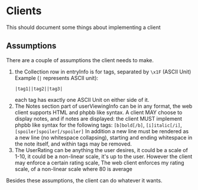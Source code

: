 # Clients

This should document some things about implementing a client

## Assumptions

There are a couple of assumptions the client needs to make.

1. the Collection row in entryInfo is for tags, separated by `\x1F` (ASCII Unit)
    Example (`|` represents ASCII unit):
    ```
    |tag1||tag2||tag3|
    ```
    each tag has exactly one ASCII Unit on either side of it.
2. The Notes section part of userViewingInfo can be in any format, the web client supports HTML and phpbb like syntax.
    A client MAY choose to display notes, and if notes are displayed:
    the client MUST implement phpbb like syntax for the following tags:
    `[b]bold[/b]`, `[i]italic[/i]`, `[spoiler]spoiler[/spoiler]`
    In addition a new line must be rendered as a new line (no whitespace collapsing), starting and ending whitespace in the note itself, and within tags may be removed.
3. The UserRating can be anything the user desires, it could be a scale of 1-10, it could be a non-linear scale, it's up to the user.
    However the client may enforce a certain rating scale,
    The web client enforces my rating scale, of a non-linear scale where 80 is average

Besides these assumptions, the client can do whatever it wants.
